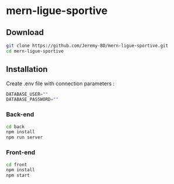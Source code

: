 # mern-ligue-sportive

## Download

```sh
git clone https://github.com/Jeremy-BD/mern-ligue-sportive.git
cd mern-ligue-sportive
```

## Installation

Create .env file with connection parameters :
```js
DATABASE_USER=""
DATABASE_PASSWORD=""
```

### Back-end

```sh
cd back
npm install
npm run server
```

### Front-end

```sh
cd front
npm install
npm start
```
